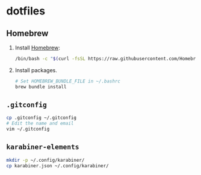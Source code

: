 # dotfiles

## Homebrew

1. Install [Homebrew](https://brew.sh/):

   ```sh
   /bin/bash -c "$(curl -fsSL https://raw.githubusercontent.com/Homebrew/install/HEAD/install.sh)"
   ```

2. Install packages.

   ```sh
   # Set HOMEBREW_BUNDLE_FILE in ~/.bashrc
   brew bundle install
   ```

## `.gitconfig`

```sh
cp .gitconfig ~/.gitconfig
# Edit the name and email
vim ~/.gitconfig
```

## `karabiner-elements`

```sh
mkdir -p ~/.config/karabiner/
cp karabiner.json ~/.config/karabiner/
```
